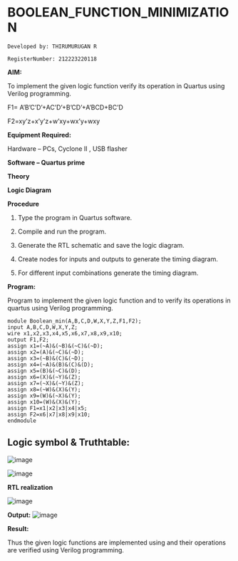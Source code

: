 
# BOOLEAN_FUNCTION_MINIMIZATION
```
Developed by: THIRUMURUGAN R

RegisterNumber: 212223220118
```

**AIM:**

To implement the given logic function verify its operation in Quartus using Verilog programming.

F1= A’B’C’D’+AC’D’+B’CD’+A’BCD+BC’D 

F2=xy’z+x’y’z+w’xy+wx’y+wxy

**Equipment Required:**

Hardware – PCs, Cyclone II , USB flasher

**Software – Quartus prime**

**Theory**

**Logic Diagram**

**Procedure**

1.	Type the program in Quartus software.

2.	Compile and run the program.

3.	Generate the RTL schematic and save the logic diagram.

4.	Create nodes for inputs and outputs to generate the timing diagram.

5.	For different input combinations generate the timing diagram.


**Program:**

Program to implement the given logic function and to verify its operations in quartus using Verilog programming. 

```
module Boolean_min(A,B,C,D,W,X,Y,Z,F1,F2);
input A,B,C,D,W,X,Y,Z;
wire x1,x2,x3,x4,x5,x6,x7,x8,x9,x10;
output F1,F2;
assign x1=(~A)&(~B)&(~C)&(~D);
assign x2=(A)&(~C)&(~D);
assign x3=(~B)&(C)&(~D);
assign x4=(~A)&(B)&(C)&(D);
assign x5=(B)&(~C)&(D);
assign x6=(X)&(~Y)&(Z);
assign x7=(~X)&(~Y)&(Z);
assign x8=(~W)&(X)&(Y);
assign x9=(W)&(~X)&(Y);
assign x10=(W)&(X)&(Y);
assign F1=x1|x2|x3|x4|x5;
assign F2=x6|x7|x8|x9|x10;
endmodule

```
## Logic symbol & Truthtable:
![image](https://github.com/23004205/BOOLEAN_FUNCTION_MINIMIZATION/assets/138971114/a9ccb75e-db7b-490e-8b69-10f820e6bff4)

![image](https://github.com/23004205/BOOLEAN_FUNCTION_MINIMIZATION/assets/138971114/6835b6c0-9fe5-4f55-8288-53b7d0c42104)




**RTL realization**

![image](https://github.com/23004205/BOOLEAN_FUNCTION_MINIMIZATION/assets/138971114/5ffd7097-c99c-4ef3-a82d-0108e72a8b9e)


**Output:**
![image](https://github.com/23004205/BOOLEAN_FUNCTION_MINIMIZATION/assets/138971114/3294f442-723b-4550-ab9c-49ed60325deb)

**Result:**

Thus the given logic functions are implemented using and their operations are verified using Verilog programming.

